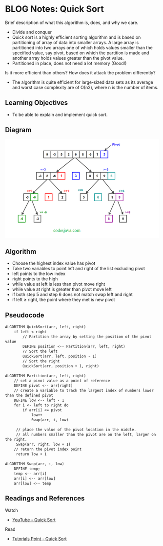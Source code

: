 # BLOG Notes: Quick Sort

Brief description of what this algorithm is, does, and why we care.

- Divide and conquer
- Quick sort is a highly efficient sorting algorithm and is based on partitioning of array of data into smaller arrays. A large array is partitioned into two arrays one of which holds values smaller than the specified value, say pivot, based on which the partition is made and another array holds values greater than the pivot value.
- Partitioned in place, does not need a lot memory (Good!)

Is it more efficient than others? How does it attack the problem differently?

- The algorithm is quite efficient for large-sized data sets as its average and worst case complexity are of Ο(n2), where n is the number of items.


## Learning Objectives
- To be able to explain and implement quick sort.

## Diagram
![Insertion Sort diagram](../../../../assets/quicksort.png)


## Algorithm
- Choose the highest index value has pivot
- Take two variables to point left and right of the list excluding pivot
- left points to the low index
- right points to the high
- while value at left is less than pivot move right
- while value at right is greater than pivot move left
- if both step 5 and step 6 does not match swap left and right
- if left ≥ right, the point where they met is new pivot


## Pseudocode
```
ALGORITHM QuickSort(arr, left, right)
    if left < right
        // Partition the array by setting the position of the pivot value 
        DEFINE position <-- Partition(arr, left, right)
        // Sort the left
        QuickSort(arr, left, position - 1)
        // Sort the right
        QuickSort(arr, position + 1, right)

ALGORITHM Partition(arr, left, right)
    // set a pivot value as a point of reference
    DEFINE pivot <-- arr[right]
    // create a variable to track the largest index of numbers lower than the defined pivot
    DEFINE low <-- left - 1
    for i <- left to right do
        if arr[i] <= pivot
            low++
            Swap(arr, i, low)

     // place the value of the pivot location in the middle.
     // all numbers smaller than the pivot are on the left, larger on the right. 
     Swap(arr, right, low + 1)
    // return the pivot index point
     return low + 1

ALGORITHM Swap(arr, i, low)
    DEFINE temp;
    temp <-- arr[i]
    arr[i] <-- arr[low]
    arr[low] <-- temp
```

## Readings and References

Watch
- [YouTube - Quick Sort](https://www.youtube.com/watch?v=Hoixgm4-P4M)

Read
- [Tutorials Point - Quick Sort](https://www.tutorialspoint.com/data_structures_algorithms/quick_sort_algorithm.htm)
